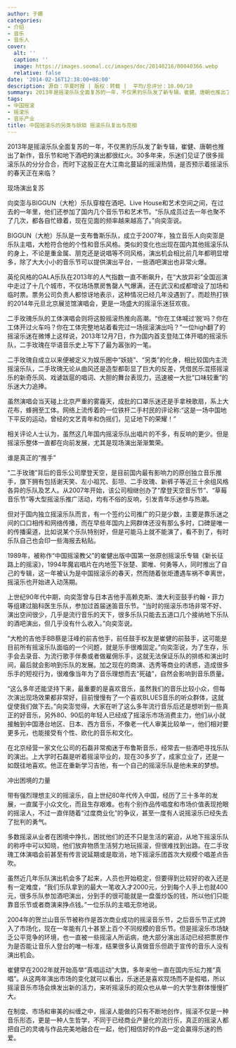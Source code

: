```yaml
---
author: 于娜
categories:
- 介绍
- 音乐
- 音乐人
cover:
  alt: ''
  caption: ''
  image: https://images.soomal.cc/images/doc/20140216/00040366.webp
  relative: false
date: '2014-02-16T12:38:00+08:00'
description: 源自：华夏时报 | 版权：转载 |  平均/总评分：10.00/10
summary: 2013年是摇滚乐队全面复苏的一年，不仅黑豹乐队发了新专辑，崔健、唐朝也推出了新作，音乐节和地下酒吧的演出都很红火。30多年来，乐迷们见证了很多摇滚乐队的分分合合，而时下这股正在大江南北蔓延的摇滚热情，是否预示着摇滚乐的春天正在来临？
tags:
- 中国摇滚
- 摇滚乐
- 音乐产业
title: 中国摇滚乐的另类与妖娆 摇滚乐队复出与亮相
---
```


2013年是摇滚乐队全面复苏的一年，不仅黑豹乐队发了新专辑，崔健、唐朝也推出了新作，音乐节和地下酒吧的演出都很红火。30多年来，乐迷们见证了很多摇滚乐队的分分合合，而时下这股正在大江南北蔓延的摇滚热情，是否预示着摇滚乐的春天正在来临？

现场演出复苏

向奕澎与BIGGUN（大枪）乐队穿梭在酒吧、Live House和艺术空间之间，在过去的一年里，他们还参加了国内几个音乐节和艺术节。“乐队成员过去一年也聚不了几次，都各自忙碌着，现在见面的频率越来越高了。”向奕澎说。

BIGGUN（大枪）乐队是一支布鲁斯乐队，成立于2007年，独立音乐人向奕澎是乐队主唱，大枪符合他的个性和音乐风格。类似的变化也出现在国内其他摇滚乐队的身上，不论是重金属、朋克还是说唱等不同风格，演出机会相比前几年都明显增多，除了大大小小的音乐节可以提供演出平台，一些酒吧演出也非常火爆。

英伦风格的GALA乐队在2013年的人气指数一直不断飙升，在“大放异彩”全国巡演中走过了十几个城市，不仅场场票房售罄人气爆满，还在武汉和成都增设了加场和临时票。票务公司负责人都惊讶地表示，这种情况已经几年没遇到了。而趁热打铁的2014年元旦北京展览馆演唱会，更是一场盛大的摇滚乐迷狂欢夜。

二手玫瑰乐队的工体演唱会则将这股摇滚热推向高潮。“你在工体喊过‘脱’吗？你在工体开过火车吗？你在工体完整地站着看完过一场摇滚演出吗？”一位high翻了的摇滚乐迷在微博上这样说，2013年12月7日，作为国内首支登陆工体开唱的摇滚乐队，二手玫瑰在华语音乐史上写下了最为嚣张的一笔。

二手玫瑰自成立以来便被定义为娱乐圈中“妖娆”、“另类”的化身，相比较国内主流摇滚乐队，二手玫瑰无论从曲风还是造型都彰显了巨大的反差，凭借民乐混搭摇滚乐的新奇乐风、戏谑跋扈的唱词、大胆的舞台表现力，迅速被一大批“口味较重”的乐迷大力追捧。

虽然演唱会当天碰上北京严重的雾霾天，成批的口罩乐迷还是手拿秧歌扇，系上大花布，蜂拥至工体。网络上流传着的一位铁杆二手村民的评论称:“这是一场中国地下平反的运动，曾经的文艺青年和伪摇们，见证地下的荣耀！”

相关评论人士认为，虽然这几年国内摇滚乐队出唱片的不多，有反响的更少。但是摇滚乐整体一直都在向前发展，尤其是现场演出渐渐繁荣。

谁是真正的“推手”

“二手玫瑰”背后的音乐公司摩登天空，是目前国内最有影响力的原创独立音乐推手，旗下拥有包括谢天笑、左小祖咒、彭坦、二手玫瑰、新裤子等近三十余组风格各异的乐队及艺人。从2007年开始，该公司相继创办了“摩登天空音乐节”、“草莓音乐节”等大型摇滚乐推广活动，均有不俗的反响，引发青年乐迷参与热潮。

但对于国内独立摇滚乐队而言，有一个签约公司推广的只是少数，主要是靠乐迷之间的口口相传和网络传播，而在早些年国内上网群体还没有那么多时，口碑是唯一的传播渠道，比如说某个乐队特别好，但是可能马上就不能演了，看不到了，有时乐队自己也会印一些海报去粘贴。

1989年，被称作“中国摇滚教父”的崔健出版中国第一张原创摇滚乐专辑《新长征路上的摇滚》，1994年魔岩唱片在内地签下张楚、窦唯、何勇等人，同时推出了自己的专辑，这一年被认为是中国摇滚乐的春天，然而随着张炬遭遇车祸不幸离世，摇滚乐也开始进入动荡期。

上世纪90年代中期，向奕澎曾与日本吉他手高赖克斯、澳大利亚鼓手约翰・菲力等组建过脑科医生乐队，参加过首届迷笛音乐节。“当时的摇滚乐市场非常不好、演出空间很少，几乎是流行音乐的天下，很多乐队只能去五道口几个接纳地下乐队的酒吧演出，但几乎没有什么收入。”向奕澎说。

“大枪的吉他手BB蔡是汪峰的前吉他手，前任鼓手权友是崔健的前鼓手，这可能是目前所有摇滚乐队面临的一个问题，就是乐手很难固定。”向奕澎说，为了生存，乐手会去录音、为流行歌手伴奏或者做雇佣乐手，这就无法保证乐队的排练和演出时间，最后就会影响到乐队的发展。加之现在的商演、选秀等商业的诱惑，造成很多乐手的短视行为，很难像当年为了音乐理想而去“死磕”，自然会影响到音乐质量。

“这么多年还能坚持下来，最重要的是喜欢音乐，虽然我们的音乐比较小众，但每次演出现场效果都非常好，目前慢慢有了一个喜欢BLUES音乐的听众群体，这就促使我们做下去。”向奕澎觉得，大家在听了这么多年流行音乐后还是想听到一些真正的好音乐，另外80、90后的年轻人已经成了摇滚乐市场消费主力，他们从小就接触到中国港台地区、日本、西方音乐，不像老一代人审美比较单一，他们相对要更多元，也能接受有个性、欧化的音乐和文化。

在北京经营一家文化公司的石磊非常痴迷于布鲁斯音乐，经常去一些酒吧寻找乐队的演出。上大学时石磊是听着摇滚毕业的，现在30多岁了，成家立业了，还是一如既往地喜欢。他正在重新学习吉他，有一个自己的摇滚乐队是他未来的梦想。

冲出困境的力量

带有强烈理想主义的摇滚乐，自上世纪80年代传入中国，经历了三十多年的发展，一直属于小众文化，而且生存艰难。也有个别作品传唱度和市场价值表现抢眼的摇滚人，不过一直伴随着“过度商业化”的争议，甚至一度有人说摇滚乐已经失去了批判的勇气。

多数摇滚从业者在困境中挣扎，困扰他们的还不只是生活的窘迫，从地下摇滚乐队的称呼中可以知晓，他们放弃物质生活努力地玩摇滚，但很难找到出路。在二手玫瑰工体演唱会前甚至有传言说延期或是取消，地下摇滚乐团首次大规模个唱差点告吹。

虽然近几年乐队演出机会多了起来，人员也开始稳定，但要得到比较好的收入还是有一定难度，“我们乐队拿到的最大一笔收入才2000元，分到每个人手上也就400元，很多乐队参加酒吧演出，分到手的很可能就是一盘蛋炒饭的钱，所以他们只能靠音乐节或者商演来挣点钱。”一位乐队的主唱无奈地说。

2004年的贺兰山音乐节被称作是首次商业成功的摇滚音乐节，之后音乐节正式跨入了市场化，现在一年能有几十甚至上百个不同规模的音乐节。但是摇滚乐市场缺乏公平竞争的环境，也一直被一些摇滚人所诟病，绝大部分演出活动已经把票房作为是否能让音乐人登台的唯一标准，结果很多认真做音乐但疏于宣传的音乐人没有演出机会。

崔健早在2002年就开始高举“真唱运动”大旗，多年来他一直在国内乐坛力推“真唱”。从这两年演出市场的变化就可以看出，乐迷还是喜欢现场而不是假唱，所以摇滚音乐市场会焕发出新的活力，来听摇滚乐的观众也从单一的大学生群体慢慢扩大。

在制度、市场和审美的纠缠之中，摇滚人能做的只有不断地创作，摇滚不仅是一种音乐形态，更是一种人生哲学，不同于已经商业产量化的流行乐，真正的摇滚人都把自己的灵魂与作品完美地融合在一起，他们相信好的作品一定会赢得乐迷的热爱。
